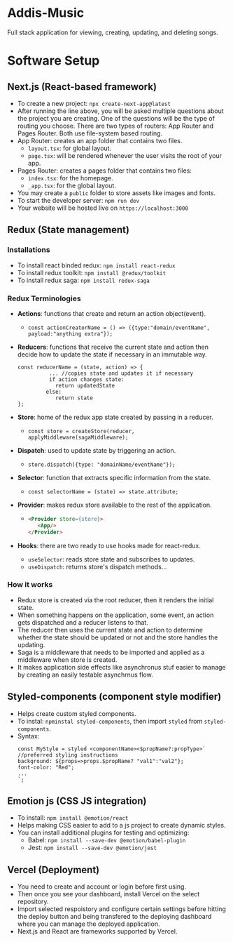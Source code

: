 # Addis-Music
Full stack application for viewing, creating, updating, and deleting songs. 

# Software Setup

## Next.js (React-based framework)
* To create a new project: `npx create-next-app@latest`
* After running the line above, you will be asked multiple questions about the project you are creating. One of the questions will be the type of routing you choose. There are two types of routers: App Router and Pages Router. Both use file-system based routing. 
* App Router: creates an app folder that contains two files.
    * `layout.tsx`: for global layout. 
    * `page.tsx`: will be rendered whenever the user visits the root of your app.
* Pages Router: creates a pages folder that contains two files:
    * `index.tsx`: for the homepage.
    * `_app.tsx`: for the global layout.
* You may create a `public` folder to store assets like images and fonts. 
* To start the developer server: `npm run dev`
* Your website will be hosted live on `https://localhost:3000`

## Redux (State management)
### Installations
* To install react binded redux: `npm install react-redux`
* To install redux toolkit: `npm install @redux/toolkit`
* To install redux saga: `npm install redux-saga`
### Redux Terminologies
* **Actions**: functions that create and return an action object(event).
    * `const actionCreatorName = () => ({type:"domain/eventName", payload:"anything extra"});`
* **Reducers**: functions that receive the current state and action then decide how to update the state if necessary in an immutable way.

  ```
  const reducerName = (state, action) => {
            ... //copies state and updates it if necessary
            if action changes state:
              return updatedState
           else:
              return state
  };
  ```
* **Store**: home of the redux app state created by passing in a reducer.
   * `const store = createStore(reducer, applyMiddleware(sagaMiddleware);`
* **Dispatch**: used to update state by triggering an action.
   * `store.dispatch({type: "domainName/eventName"});` 
* **Selector**: function that extracts specific information from the state.
   * `const selectorName = (state) => state.attribute;`
* **Provider**: makes redux store available to the rest of the application.
   * ```html
     <Provider store={store}>
        <App/>
     </Provider>
     ``` 
* **Hooks**: there are two ready to use hooks made for react-redux.
   * `useSelector`: reads store state and subscribes to updates.
   * `useDispatch`: returns store's dispatch methods...
### How it works
* Redux store is created via the root reducer, then it renders the initial state.
* When something happens on the application, some event, an action gets dispatched and a reducer listens to that.
* The reducer then uses the current state and action to determine whether the state should be updated or not and the store handles the updating.
* Saga is a middleware that needs to be imported and applied as a middleware when store is created.
* It makes application side effects like asynchronus stuf easier to manage by creating an easily testable asynchrnus flow.

## Styled-components (component style modifier)
* Helps create custom styled components.
* To instal: `npminstal styled-components`, then import `styled` from `styled-components`.
* Syntax:
    ```
    const MyStyle = styled <componentName><$propName?:propType>`
    //preferred styling instructions
    background: ${props=>props.$propName? "val1":"val2"};
    font-color: "Red";
    ...
    `;
    ```
## Emotion js (CSS JS integration)
* To install: `npm install @emotion/react`
* Helps making CSS easier to add to a js project to create dynamic styles.
* You can install additional plugins for testing and optimizing:
   * Babel: `npm install --save-dev @emotion/babel-plugin`
   * Jest: `npm install --save-dev @emotion/jest`   

## Vercel (Deployment)
* You need to create and account or login before first using.
* Then once you see your dashboard, install Vercel on the select repository.
* Import selected respoistory and configure certain settings before hitting the deploy button and being transfered to the deploying dashboard where you can manage the deployed application.
* Next.js and React are frameworks supported by Vercel. 
